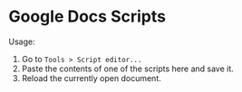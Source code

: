 Google Docs Scripts
===================

Usage:

1. Go to `Tools > Script editor...`
2. Paste the contents of one of the scripts here and save it.
3. Reload the currently open document.
